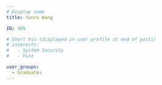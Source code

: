 ```yaml
---
# Display name
title: Yunru Wang

ID: 305

# Short bio (displayed in user profile at end of posts)
# interests:
#   - System Security
#   - Fuzz

user_groups:
  - Graduates
---
```

